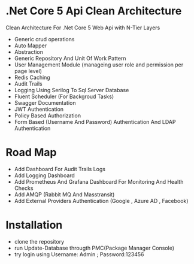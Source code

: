 # .Net Core 5 Api Clean Architecture
Clean Architecture For .Net Core 5 Web Api with N-Tier Layers

- Generic crud operations
- Auto Mapper
- Abstraction
- Generic Repository And Unit Of Work Pattern
- User Management Module (manageing user role and permission per page level)
- Redis Caching
- Audit Trails
- Logging Using Serilog To Sql Server Database
- Fluent Scheduler (For Backgroud Tasks)
- Swagger Documentation
- JWT Authentication
- Policy Based Authorization
- Form Based (Username And Password) Authentication And LDAP Authentication 
# Road Map
- Add Dashboard For Audit Trails Logs
- Add Logging Dashboard
- Add Prometheus And Grafana Dashboard For Monitoring And Health Checks
- Add AMQP (Rabbit MQ And Masstransit)
- Add External Providers Authentication (Google , Azure AD , Facebook)
# Installation

- clone the repository
- run Update-Database througth PMC(Package Manager Console)
- try login using Username: Admin ; Password:123456
